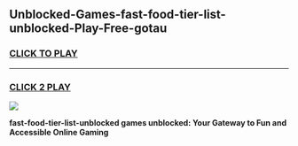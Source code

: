 
## Unblocked-Games-fast-food-tier-list-unblocked-Play-Free-gotau
<h3>
<a href="https://premium76.site?title=fast-food-tier-list-unblocked&ref=18A1">CLICK TO PLAY</a></h3>
<hr>

<h3>
<a href="https://premium76.site?title=fast-food-tier-list-unblocked&ref=18A1">CLICK 2 PLAY</a>
  
</h3>

<a href="https://premium76.site?title=fast-food-tier-list-unblocked&ref=18A1"><img src="https://clearcache.store/games.png"></a>


**fast-food-tier-list-unblocked games unblocked: Your Gateway to Fun and Accessible Online Gaming**
